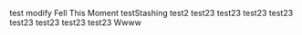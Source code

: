 test
modify
Fell This Moment
testStashing
test2
test23
test23
test23
test23
test23
test23
test23
test23
Wwww
